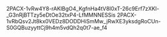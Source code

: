 2PACX-1vRw4Y8-rAKlBgO4_KgfnHa4tV8I0xT-26c9Erf7zXKl-_G3nRjBTTzy5eDtOe32txP4-LfMMNNESSis
2PACX-1vRbQsv2Jt8kx0VEDz8DODDHiSmMw_jRwXE3yksdgRoCUn-S0GQBuzyyttCj9h4m5vdQh2q0t7-ae_f4